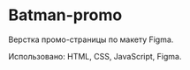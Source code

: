 # Batman-promo

Верстка промо-страницы по макету Figma.

Использовано: HTML, CSS, JavaScript, Figma.
